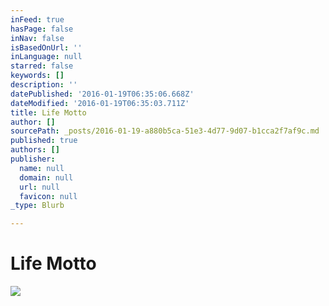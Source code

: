 ```yaml
---
inFeed: true
hasPage: false
inNav: false
isBasedOnUrl: ''
inLanguage: null
starred: false
keywords: []
description: ''
datePublished: '2016-01-19T06:35:06.668Z'
dateModified: '2016-01-19T06:35:03.711Z'
title: Life Motto
author: []
sourcePath: _posts/2016-01-19-a880b5ca-51e3-4d77-9d07-b1cca2f7af9c.md
published: true
authors: []
publisher:
  name: null
  domain: null
  url: null
  favicon: null
_type: Blurb

---
```

# Life Motto
![](https://s3-us-west-2.amazonaws.com/the-grid-img/p/a98ebad368d602a0f99f91c7a8762bd56194ae01.jpg)